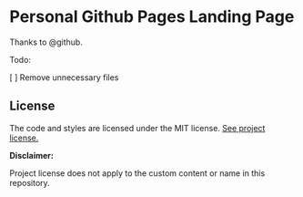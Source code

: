 # Personal Github Pages Landing Page

Thanks to @github.

Todo:

[ ] Remove unnecessary files

## License

The code and styles are licensed under the MIT license. [See project license.](LICENSE)

**Disclaimer:**

Project license does not apply to the custom content or name in this repository.
